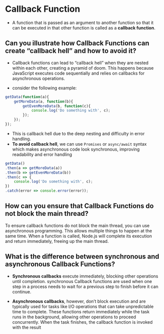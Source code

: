 # Callback Function 
- A function that is passed as an argument to another function so that it can be executed in that other function is called as a **callback function**.

## Can you illustrate how Callback Functions can create “callback hell” and how to avoid it?
- Callback functions can lead to “callback hell” when they are nested within each other, creating a pyramid of doom. This happens because JavaScript executes code sequentially and relies on callbacks for asynchronous operations.

- consider the following example: 
```javascript
getData(function(a){
    getMoreData(a, function(b){
        getEvenMoreData(b, function(c){ 
            console.log('Do something with', c);
        });
    });
});
```

- This is callback hell due to the deep nesting and difficulty in error handling.
- **To avoid callback hell**, we can use `Promises` or `async/await` syntax which makes asynchronous code look synchronous, improving readability and error handling

```javascript
getData()
.then(a => getMoreData(a))
.then(b => getEvenMoreData(b))
.then(c => {
    console.log('Do something with', c);
})
.catch(error => console.error(error));

```


## How can you ensure that Callback Functions do not block the main thread?
To ensure callback functions do not block the main thread, you can use asynchronous programming. This allows multiple things to happen at the same time. When a function is called, Node.js will complete its execution and return immediately, freeing up the main thread.

## What is the difference between synchronous and asynchronous Callback Functions?
- **Synchronous callbacks** execute immediately, blocking other operations until completion. synchronous Callback functions are used when one step in a process needs to wait for a previous step to finish before it can continue.

- **Asynchronous callbacks**, however, don’t block execution and are typically used for tasks like I/O operations that can take unpredictable time to complete. These functions return immediately while the task runs in the background, allowing other operations to proceed concurrently. When the task finishes, the callback function is invoked with the result
